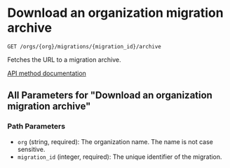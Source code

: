 # Download an organization migration archive

`GET /orgs/{org}/migrations/{migration_id}/archive`

Fetches the URL to a migration archive.

[API method documentation](https://docs.github.com/rest/migrations/orgs#download-an-organization-migration-archive)

## All Parameters for "Download an organization migration archive"

### Path Parameters

- `org` (string, required): The organization name. The name is not case sensitive.
- `migration_id` (integer, required): The unique identifier of the migration.